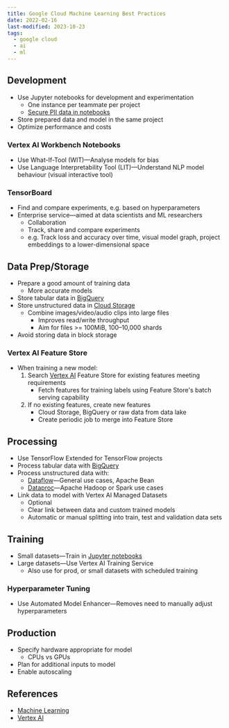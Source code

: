 ```yaml
---
title: Google Cloud Machine Learning Best Practices
date: 2022-02-16
last-modified: 2023-10-23
tags:
  - google cloud
  - ai
  - ml
---
```


## Development

- Use Jupyter notebooks for development and experimentation
	- One instance per teammate per project
	- [Secure PII data in notebooks](https://github.com/GoogleCloudPlatform/notebooks-blueprint-security)
- Store prepared data and model in the same project
- Optimize performance and costs

### Vertex AI Workbench Notebooks

- Use What-If-Tool (WIT)—Analyse models for bias
- Use Language Interpretability Tool (LIT)—Understand NLP model behaviour (visual interactive tool)

### TensorBoard

- Find and compare experiments, e.g. based on hyperparameters
- Enterprise service—aimed at data scientists and ML researchers
	- Collaboration
	- Track, share and compare experiments
	- e.g. Track loss and accuracy over time, visual model graph, project embeddings to a lower-dimensional space

## Data Prep/Storage

- Prepare a good amount of training data
	- More accurate models
- Store tabular data in [BigQuery](notes/BigQuery.md)
- Store unstructured data in [Cloud Storage](notes/Cloud%20Storage.md)
	- Combine images/video/audio clips into large files
		- Improves read/write throughput
		- Aim for files >= 100MiB, 100–10,000 shards
- Avoid storing data in block storage

### Vertex AI Feature Store

- When training a new model:
	1. Search [Vertex AI](notes/moc/Vertex%20AI.md) Feature Store for existing features meeting requirements
		- Fetch features for training labels using Feature Store's batch serving capability
	1. If no existing features, create new features
		- Cloud Storage, BigQuery or raw data from data lake
		- Create periodic job to merge into Feature Store

## Processing

- Use TensorFlow Extended for TensorFlow projects
- Process tabular data with [BigQuery](notes/BigQuery.md)
- Process unstructured data with:
	- [Dataflow](notes/Dataflow.md)—General use cases, Apache Bean
	- [Dataproc](notes/Dataproc.md)—Apache Hadoop or Spark use cases
- Link data to model with Vertex AI Managed Datasets
	- Optional
	- Clear link between data and custom trained models
	- Automatic or manual splitting into train, test and validation data sets

## Training

- Small datasets—Train in [Jupyter notebooks](notes/Vertex%20AI%20Workbench.md)
- Large datasets—Use Vertex AI Training Service
	- Also use for prod, or small datasets with scheduled training

### Hyperparameter Tuning

- Use Automated Model Enhancer—Removes need to manually adjust hyperparameters

## Production

- Specify hardware appropriate for model
	- CPUs vs GPUs
- Plan for additional inputs to model
- Enable autoscaling

## References

- [Machine Learning](notes/Machine%20Learning.md)
- [Vertex AI](notes/moc/Vertex%20AI.md)
